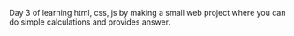 Day 3 of learning html, css, js by making a small web project where you can do simple calculations and provides answer.
